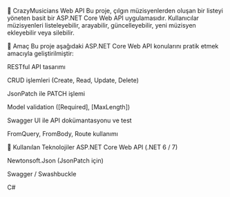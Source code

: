 🎵 CrazyMusicians Web API
Bu proje, çılgın müzisyenlerden oluşan bir listeyi yöneten basit bir ASP.NET Core Web API uygulamasıdır. Kullanıcılar müzisyenleri listeleyebilir, arayabilir, güncelleyebilir, yeni müzisyen ekleyebilir veya silebilir.

📌 Amaç
Bu proje aşağıdaki ASP.NET Core Web API konularını pratik etmek amacıyla geliştirilmiştir:

RESTful API tasarımı

CRUD işlemleri (Create, Read, Update, Delete)

JsonPatch ile PATCH işlemi

Model validation ([Required], [MaxLength])

Swagger UI ile API dokümantasyonu ve test

FromQuery, FromBody, Route kullanımı

🔧 Kullanılan Teknolojiler
ASP.NET Core Web API (.NET 6 / 7)

Newtonsoft.Json (JsonPatch için)

Swagger / Swashbuckle

C#

